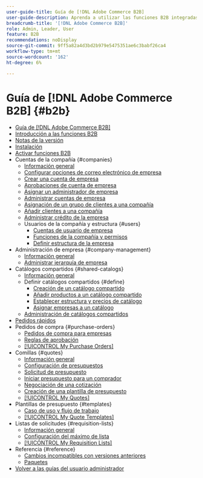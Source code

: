 ```yaml
---
user-guide-title: Guía de [!DNL Adobe Commerce B2B]
user-guide-description: Aprenda a utilizar las funciones B2B integradas disponibles para Adobe Commerce,
breadcrumb-title: '[!DNL Adobe Commerce B2B]'
role: Admin, Leader, User
feature: B2B
recommendations: noDisplay
source-git-commit: 9ff5a82a4d3bd2b979e5475351ae6c3babf26ca4
workflow-type: tm+mt
source-wordcount: '162'
ht-degree: 6%

---
```



# Guía de [!DNL Adobe Commerce B2B] {#b2b}

+ [Guía de [!DNL Adobe Commerce B2B]](guide-overview.md)
+ [Introducción a las funciones B2B](introduction.md)
+ [Notas de la versión](release-notes.md)
+ [Instalación](install.md)
+ [Activar funciones B2B](enable-basic-features.md)
+ Cuentas de la compañía {#companies}
   + [Información general](account-companies.md)
   + [Configurar opciones de correo electrónico de empresa](email-company-configuration.md)
   + [Crear una cuenta de empresa](account-company-create.md)
   + [Aprobaciones de cuenta de empresa](account-company-approve.md)
   + [Asignar un administrador de empresa](account-company-admin.md)
   + [Administrar cuentas de empresa](account-company-manage.md)
   + [Asignación de un grupo de clientes a una compañía](account-company-customer-group.md)
   + [Añadir clientes a una compañía](customer-assign-company.md)
   + [Administrar crédito de la empresa](credit-company.md)
   + Usuarios de la compañía y estructura {#users}
      + [Cuentas de usuario de empresa](account-company-users.md)
      + [Funciones de la compañía y permisos](account-company-roles-permissions.md)
      + [Definir estructura de la empresa](account-company-structure.md)
+ Administración de empresa {#company-management}
   + [Información general](manage-companies.md)
   + [Administrar jerarquía de empresa](manage-company-hierarchy.md)
+ Catálogos compartidos {#shared-catalogs}
   + [Información general](catalog-shared.md)
   + Definir catálogos compartidos {#define}
      + [Creación de un catálogo compartido](catalog-shared-create.md)
      + [Añadir productos a un catálogo compartido](catalog-shared-product-add.md)
      + [Establecer estructura y precios de catálogo](catalog-shared-pricing-structure.md)
      + [Asignar empresas a un catálogo](catalog-shared-assign-companies.md)
   + [Administración de catálogos compartidos](catalog-shared-manage.md)
+ [Pedidos rápidos](quick-order.md)
+ Pedidos de compra {#purchase-orders}
   + [Pedidos de compra para empresas](purchase-order-flow.md)
   + [Reglas de aprobación](account-dashboard-approval-rules.md)
   + [[!UICONTROL My Purchase Orders]](account-dashboard-my-purchase-orders.md)
+ Comillas {#quotes}
   + [Información general](quotes.md)
   + [Configuración de presupuestos](configure-quotes.md)
   + [Solicitud de presupuesto](quote-request.md)
   + [Iniciar presupuesto para un comprador](sales-rep-initiates-quote.md)
   + [Negociación de una cotización](quote-price-negotiation.md)
   + [Creación de una plantilla de presupuesto](quote-templates.md)
   + [[!UICONTROL My Quotes]](account-dashboard-my-quotes.md)
+ Plantillas de presupuesto {#templates}
   + [Caso de uso y flujo de trabajo](quote-templates-overview.md)
   + [[!UICONTROL My Quote Templates]](account-dashboard-my-quote-templates.md)
+ Listas de solicitudes {#requisition-lists}
   + [Información general](requisition-lists.md)
   + [Configuración del máximo de lista](configure-requisition-lists.md)
   + [[!UICONTROL My Requisition Lists]](account-dashboard-requisition-lists-manage.md)
+ Referencia {#reference}
   + [Cambios incompatibles con versiones anteriores](backward-incompatible-changes.md)
   + [Paquetes](packages.md)
+ [Volver a las guías del usuario administrador](https://experienceleague.adobe.com/en/docs/commerce-admin/user-guides/home)
